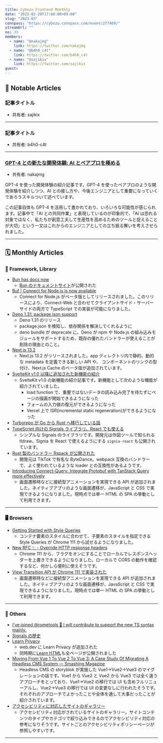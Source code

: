 ```yaml
---
title: Cybozu Frontend Monthly
date: "2023-03-28T17:00:00+09:00"
slug: "2023-03"
connpass: "https://cybozu.connpass.com/event/277409/"
streamUrl: ""
no: 33
members:
  - name: "@nakajmg"
    link: https://twitter.com/nakajmg
  - name: "@b4h0_c4t"
    link: https://twitter.com/b4h0_c4t
  - name: "@sajikix"
    link: https://twitter.com/sajikix
guest:
---
```


## 👀 Notable Articles

### 記事タイトル

- 共有者: sajikix

---

### 記事タイトル

- 共有者: b4h0-c4t

---

### [GPT-4 との新たな開発体験: AI とペアプロを極める](https://zenn.dev/okunokentaro/articles/01gvcmft5t9dc21nb0gc43c64a)

- 共有者: nakajmg

GPT-4 を使った開発体験の紹介記事です。GPT-4 を使ったペアプロのような開発体験を紹介しつつ、AI との接し方や、今後エンジニアとして重要になっていくであろうスキルついて述べています。

この記事自体も GPT-4 を活用して書かれており、いろいろな可能性が感じられます。記事中で「AI との共同作業」と表現しているのが印象的で、「AI は恐れる対象ではなく、私たちが創意工夫して生産性を高めるためのツールと捉えることが大切」という一文はこれからのエンジニアとしての立ち振る舞いを考えさせられました。

---

## 🗓 Monthly Articles

### 📖 Framework, Library

- [Bun has docs now](https://twitter.com/colinhacks/status/1629310598004772865)
  - [Bun のドキュメントサイト](https://bun.sh/docs)が公開された
- [Buf | Connect for Node.js is now available](https://buf.build/blog/connect-node-beta)
  - Connect for Node.js がベータ版としてリリースされました。このリリースにより、Connect-Web と合わせてクライアントサイド・サーバーサイドの両方で TypeScript での実装が可能になりました。
- [Deno 1.31: package.json support](https://deno.com/blog/v1.31)
  - Deno 1.31 のリリース
  - package.json を検知し、依存関係を解決してくれるように
  - deno bundle が deprecate に。Deno が npm や Node.js の組み込みモジュールをサポートするため、既存の優れたバンドラーが使えることが削除の理由とのこと。
- [Next.js 13.2](https://nextjs.org/blog/next-13-2)
  - Next.js 13.2 がリリースされました。app ディレクトリ内で静的、動的な metadata を定義できる新しい API や、<Link> コンポーネントのリンクの型付け、Next.js Cache のベータ版が追加されています。
- [SvelteKit v1.0 以降に追加された新機能の紹介](https://svelte.dev/blog/streaming-snapshots-sveltekit)
  - SvelteKit v1.0 の新機能の紹介記事です。新機能として次のような機能が紹介されていました。
    - load function で、重要ではないデータの読み込み完了を待たずにページの描画が開始できるようになった
    - フォームの入力値の復元ができるようになった
    - Vercel 上で ISR(incremental static regeneration)ができるようになった
- [Turborepo が Go から Rust へ移行している話](https://vercel.com/blog/turborepo-migration-go-rust)
- [TypeScript 向けの Signals ライブラリ。React でも使える](https://github.com/tldraw/signia)
  - シンプルな Signals のライブラリです。開発元は作図ツールで知られる tldraw。Signia を React で使えるようにする `signia-react` も公開されています。
- [Rust 製のバンドラー Rspack が公開された](https://www.rspack.dev/)
  - 開発元は TikTok で有名な ByteDance。webpack 互換のバンドラーで、よく使われているような loader との互換性があるようです。
- [Introducing Connect-Query: Integrate Protobuf with TanStack Query more effectively](https://buf.build/blog/introducing-connect-query/)
  - 画面遷移時などに接続型アニメーションを実現できる API が追加されました。ネイティブアプリのような画面遷移が、JavaScript と CSS で実現できるようになりました。現時点では単一 HTML の SPA の挙動として利用できます。

---

### 🖥 Browsers

- [Getting Started with Style Queries](https://developer.chrome.com/blog/style-queries/)
  - コンテナ要素のスタイルに合わせて、子要素のスタイルを指定できる Style Queries が Chrome 111 から試せるようになりました。
- [New RFC ✨ - Override HTTP response headers](https://twitter.com/ChromeDevTools/status/1627654304180981762)
  - Chrome 111 から、フラグをオンにすることでローカルでレスポンスヘッダーを上書きできるようになりました。ローカルで CORS の動作を確認するなど、何かしら便利に使えそうです。
- [View Transition API が Chrome 111 で実装された](https://developer.chrome.com/blog/spa-view-transitions-land/)
  - 画面遷移時などに接続型アニメーションを実現できる API が追加されました。ネイティブアプリのような画面遷移が、JavaScript と CSS で実現できるようになりました。現時点では単一 HTML の SPA の挙動として利用できます。

---

### 🦆 Others

- [I've joined @rometools :rocket: I will contribute to support the new TS syntax mainly.](https://twitter.com/nissy_dev/status/1631222211980955649)
- [Signals の歴史](https://twitter.com/RyanCarniato/status/1630284004753813504)
- [Learn Privacy](https://web.dev/learn/privacy/)
  - web.dev に Learn Privacy が追加された
  - 同時期に[Learn HTML](https://web.dev/learn/html/)も全ページが公開されました
- [Moving From Vue 1 To Vue 2 To Vue 3: A Case Study Of Migrating A Headless CMS System — Smashing Magazine](https://www.smashingmagazine.com/2023/03/vue-case-study-migrating-headless-cms-system/)
  - Headless CMS の storyblok が実施した Vue1→Vue2→Vue3 のマイグレーションの話です。Vue1 から Vue2 と Vue2 から Vue3 では全く違うアプローチをとっており、Vue1→Vue2 の移行では UI も含めフルリニューアルし、Vue2→Vue3 の移行では UI の変更なしに行われたそうです。それぞれのアプローチでよかったことや全体を通して大事だったことが紹介されています。
- [アクセシビリティに対応したサイトのギャラリー](https://www.aaa11y.com/)
  - アクセシビリティ対応がされているサイトのギャラリー。サイトコンテンツのタイプやカテゴリで絞り込みできるのでアクセシビリティ対応の参考になりそうです。サイトごとのアクセシビリティポリシーページが参照しやすいです。

---
